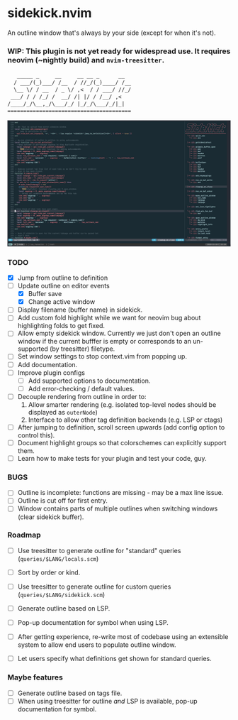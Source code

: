 # sidekick.nvim
An outline window that's always by your side (except for when it's not).

### WIP: This plugin is not yet ready for widespread use. It requires neovim (~nightly build) and `nvim-treesitter`.

```
   _____ _     __     __ __ _      __   
  / ___/(_)___/ /__  / //_/(_)____/ /__ 
  \__ \/ / __  / _ \/ ,<  / / ___/ //_/ 
 ___/ / / /_/ /  __/ /| |/ / /__/ ,<    
/____/_/\__,_/\___/_/ |_/_/\___/_/|_|   
=======================================
```

![Sidekick Demo](./.github/images/sidekick_demo.jpg)

### TODO

- [x] Jump from outline to definition
- [ ] Update outline on editor events
  - [x] Buffer save
  - [x] Change active window
- [ ] Display filename (buffer name) in sidekick.
- [ ] Add custom fold highlight while we want for neovim bug about highlighting folds to get fixed.
- [ ] Allow empty sidekick window. Currently we just don't open an outline window if the current bufffer is empty or corresponds to an un-supported (by treesitter) filetype.
- [ ] Set window settings to stop context.vim from popping up.
- [ ] Add documentation.
- [ ] Improve plugin configs
  - [ ] Add supported options to documentation.
  - [ ] Add error-checking / default values.
- [ ] Decouple rendering from outline in order to:
  1. Allow smarter rendering (e.g. isolated top-level nodes should be displayed as `outerNode`)
  2. Interface to allow other tag definition backends (e.g. LSP or ctags)
- [ ] After jumping to definition, scroll screen upwards (add config option to control this).
- [ ] Document highlight groups so that colorschemes can explicitly support them.
- [ ] Learn how to make tests for your plugin and test your code, guy.

### BUGS

- [ ] Outline is incomplete: functions are missing - may be a max line issue.
- [ ] Outline is cut off for first entry.
- [ ] Window contains parts of multiple outlines when switching windows (clear sidekick buffer).

### Roadmap

- [ ] Use treesitter to generate outline for "standard" queries (`queries/$LANG/locals.scm`)
- [ ] Sort by order or kind.  
- [ ] Use treesitter to generate outline for custom queries (`queries/$LANG/sidekick.scm`)
- [ ] Generate outline based on LSP.  
- [ ] Pop-up documentation for symbol when using LSP.  
- [ ] After getting experience, re-write most of codebase using an extensible system to allow end users to populate outline window.
- [ ] Let users specify what definitions get shown for standard queries.   


### Maybe features  

- [ ] Generate outline based on tags file.  
- [ ] When using treesitter for outline *and* LSP is available, pop-up documentation for symbol.
